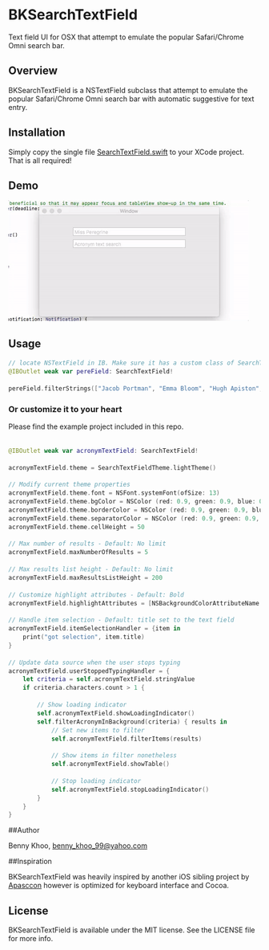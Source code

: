 # BKSearchTextField
Text field UI for OSX that attempt to emulate the popular Safari/Chrome Omni search bar.

## Overview
BKSearchTextField is a NSTextField subclass that attempt to emulate the popular Safari/Chrome Omni search bar with automatic suggestive for text entry.

## Installation
Simply copy the single file [SearchTextField.swift](https://github.com/bennyk/BKSearchTextField/blob/master/BKSearchTextField/SearchTextField.swift "SearchTextField") to your XCode project. That is all required!

## Demo
![alt text][demo]

## Usage
```swift
// locate NSTextField in IB. Make sure it has a custom class of SearchTextField
@IBOutlet weak var pereField: SearchTextField!

pereField.filterStrings(["Jacob Portman", "Emma Bloom", "Hugh Apiston", ...])
```

### Or customize it to your heart
Please find the example project included in this repo.

```swift

@IBOutlet weak var acronymTextField: SearchTextField!

acronymTextField.theme = SearchTextFieldTheme.lightTheme()
        
// Modify current theme properties
acronymTextField.theme.font = NSFont.systemFont(ofSize: 13)
acronymTextField.theme.bgColor = NSColor (red: 0.9, green: 0.9, blue: 0.9, alpha: 0.3)
acronymTextField.theme.borderColor = NSColor (red: 0.9, green: 0.9, blue: 0.9, alpha: 1)
acronymTextField.theme.separatorColor = NSColor (red: 0.9, green: 0.9, blue: 0.9, alpha: 0.5)
acronymTextField.theme.cellHeight = 50
        
// Max number of results - Default: No limit
acronymTextField.maxNumberOfResults = 5
        
// Max results list height - Default: No limit
acronymTextField.maxResultsListHeight = 200
        
// Customize highlight attributes - Default: Bold
acronymTextField.highlightAttributes = [NSBackgroundColorAttributeName: NSColor.yellow, NSFontAttributeName:NSFont.boldSystemFont(ofSize: 13)]
        
// Handle item selection - Default: title set to the text field
acronymTextField.itemSelectionHandler = {item in
    print("got selection", item.title)
}
        
// Update data source when the user stops typing
acronymTextField.userStoppedTypingHandler = {
    let criteria = self.acronymTextField.stringValue
    if criteria.characters.count > 1 {
    
        // Show loading indicator
        self.acronymTextField.showLoadingIndicator()
        self.filterAcronymInBackground(criteria) { results in
            // Set new items to filter
            self.acronymTextField.filterItems(results)
            
            // Show items in filter nonetheless
            self.acronymTextField.showTable()
            
            // Stop loading indicator
            self.acronymTextField.stopLoadingIndicator()
        }
    }
}
```

##Author

Benny Khoo, benny_khoo_99@yahoo.com

##Inspiration

BKSearchTextField was heavily inspired by another iOS sibling project by [Apasccon](https://github.com/apasccon/SearchTextField) however is optimized for keyboard interface and Cocoa.

## License

BKSearchTextField is available under the MIT license. See the LICENSE file for more info.


[demo]: https://raw.githubusercontent.com/bennyk/BKSearchTextField/master/etc/BKSearchTextField%20Demo.gif
